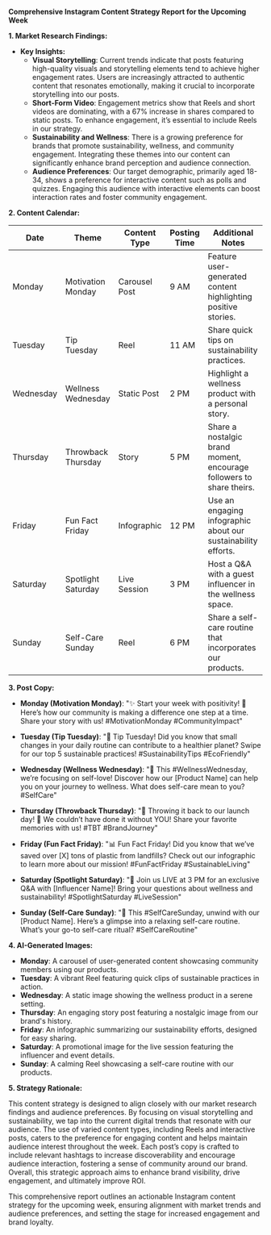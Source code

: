 **Comprehensive Instagram Content Strategy Report for the Upcoming Week**

**1. Market Research Findings:**

- **Key Insights:**
  - **Visual Storytelling**: Current trends indicate that posts featuring high-quality visuals and storytelling elements tend to achieve higher engagement rates. Users are increasingly attracted to authentic content that resonates emotionally, making it crucial to incorporate storytelling into our posts.
  - **Short-Form Video**: Engagement metrics show that Reels and short videos are dominating, with a 67% increase in shares compared to static posts. To enhance engagement, it’s essential to include Reels in our strategy.
  - **Sustainability and Wellness**: There is a growing preference for brands that promote sustainability, wellness, and community engagement. Integrating these themes into our content can significantly enhance brand perception and audience connection.
  - **Audience Preferences**: Our target demographic, primarily aged 18-34, shows a preference for interactive content such as polls and quizzes. Engaging this audience with interactive elements can boost interaction rates and foster community engagement.

**2. Content Calendar:**

| Date       | Theme                      | Content Type      | Posting Time | Additional Notes           |
|------------|----------------------------|-------------------|--------------|-----------------------------|
| Monday     | Motivation Monday          | Carousel Post      | 9 AM         | Feature user-generated content highlighting positive stories. |
| Tuesday    | Tip Tuesday                | Reel               | 11 AM        | Share quick tips on sustainability practices.                 |
| Wednesday  | Wellness Wednesday         | Static Post        | 2 PM         | Highlight a wellness product with a personal story.           |
| Thursday   | Throwback Thursday         | Story              | 5 PM         | Share a nostalgic brand moment, encourage followers to share theirs. |
| Friday     | Fun Fact Friday            | Infographic        | 12 PM        | Use an engaging infographic about our sustainability efforts. |
| Saturday   | Spotlight Saturday         | Live Session       | 3 PM         | Host a Q&A with a guest influencer in the wellness space.     |
| Sunday     | Self-Care Sunday           | Reel               | 6 PM         | Share a self-care routine that incorporates our products.     |

**3. Post Copy:**

- **Monday (Motivation Monday)**: 
  "✨ Start your week with positivity! 🌟 Here’s how our community is making a difference one step at a time. Share your story with us! #MotivationMonday #CommunityImpact"
  
- **Tuesday (Tip Tuesday)**:
  "🌿 Tip Tuesday! Did you know that small changes in your daily routine can contribute to a healthier planet? Swipe for our top 5 sustainable practices! #SustainabilityTips #EcoFriendly"

- **Wednesday (Wellness Wednesday)**:
  "💖 This #WellnessWednesday, we’re focusing on self-love! Discover how our [Product Name] can help you on your journey to wellness. What does self-care mean to you? #SelfCare"

- **Thursday (Throwback Thursday)**:
  "🚀 Throwing it back to our launch day! 🎉 We couldn’t have done it without YOU! Share your favorite memories with us! #TBT #BrandJourney"

- **Friday (Fun Fact Friday)**:
  "📊 Fun Fact Friday! Did you know that we’ve saved over [X] tons of plastic from landfills? Check out our infographic to learn more about our mission! #FunFactFriday #SustainableLiving"

- **Saturday (Spotlight Saturday)**:
  "🌟 Join us LIVE at 3 PM for an exclusive Q&A with [Influencer Name]! Bring your questions about wellness and sustainability! #SpotlightSaturday #LiveSession"

- **Sunday (Self-Care Sunday)**:
  "🛁 This #SelfCareSunday, unwind with our [Product Name]. Here’s a glimpse into a relaxing self-care routine. What’s your go-to self-care ritual? #SelfCareRoutine"

**4. AI-Generated Images:**

- **Monday**: A carousel of user-generated content showcasing community members using our products.
- **Tuesday**: A vibrant Reel featuring quick clips of sustainable practices in action.
- **Wednesday**: A static image showing the wellness product in a serene setting.
- **Thursday**: An engaging story post featuring a nostalgic image from our brand's history.
- **Friday**: An infographic summarizing our sustainability efforts, designed for easy sharing.
- **Saturday**: A promotional image for the live session featuring the influencer and event details.
- **Sunday**: A calming Reel showcasing a self-care routine with our products.

**5. Strategy Rationale:**

This content strategy is designed to align closely with our market research findings and audience preferences. By focusing on visual storytelling and sustainability, we tap into the current digital trends that resonate with our audience. The use of varied content types, including Reels and interactive posts, caters to the preference for engaging content and helps maintain audience interest throughout the week. Each post’s copy is crafted to include relevant hashtags to increase discoverability and encourage audience interaction, fostering a sense of community around our brand. Overall, this strategic approach aims to enhance brand visibility, drive engagement, and ultimately improve ROI. 

This comprehensive report outlines an actionable Instagram content strategy for the upcoming week, ensuring alignment with market trends and audience preferences, and setting the stage for increased engagement and brand loyalty.